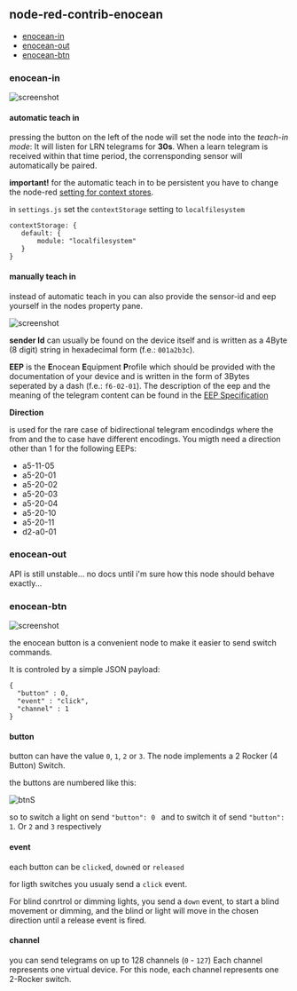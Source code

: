## node-red-contrib-enocean

* [enocean-in](#enocean-in)
* [enocean-out](#enocean-out)
* [enocean-btn](#enocean-btn)

### enocean-in

![screenshot](https://user-images.githubusercontent.com/10807348/56092773-6f90c080-5ec0-11e9-9da0-8e31729de3be.png)

#### automatic teach in

pressing the button on the left of the node will set the node into the *teach-in mode*: It will listen for LRN telegrams for **30s**. When a learn telegram is received within that time period, the corrensponding sensor will automatically be paired.

**important!** for the automatic teach in to be persistent you have to change the node-red [setting for context stores](https://nodered.org/docs/user-guide/context#context-stores).

in `settings.js` set the `contextStorage` setting to `localfilesystem`

```
contextStorage: {
   default: {
       module: "localfilesystem"
   }
}
```

#### manually teach in

instead of automatic teach in you can also provide the sensor-id and eep yourself in the nodes property pane.

![screenshot](https://user-images.githubusercontent.com/10807348/56090574-2e8ab300-5ea4-11e9-8217-971ca713bc7c.png)

**sender Id** can usually be found on the device itself and is written as a 4Byte (8 digit) string in hexadecimal form (f.e.: `001a2b3c`).

**EEP** is the **E**nocean **E**quipment **P**rofile which should be provided with the documentation of your device and is written in the form of 3Bytes seperated by a dash (f.e.: `f6-02-01`).
The description of the eep and the meaning of the telegram content can be found in the [EEP Specification](https://www.enocean-alliance.org/wp-content/uploads/2018/02/EEP268_R3_Feb022018_public.pdf)

**Direction**

is used for the rare case of bidirectional telegram encodindgs where the from and the to case have different encodings. You migth need a direction other than 1 for the following EEPs:

* a5-11-05
* a5-20-01
* a5-20-02
* a5-20-03
* a5-20-04
* a5-20-10
* a5-20-11
* d2-a0-01

### enocean-out

API is still unstable... no docs until i'm sure how this node should behave exactly...

### enocean-btn

![screenshot](https://user-images.githubusercontent.com/10807348/56548719-17715280-6581-11e9-9674-618d6852d5c6.png)

the enocean button is a convenient node to make it easier to send switch commands.

It is controled by a simple JSON payload:

```
{
  "button" : 0,
  "event" : "click",
  "channel" : 1
}
```
#### button

button can have the value `0`, `1`, `2` or `3`. The node implements a 2 Rocker (4 Button) Switch.

the buttons are numbered like this:

![btnS](https://user-images.githubusercontent.com/10807348/56549766-f52d0400-6583-11e9-8e90-810123f926fd.JPG)

so to switch a light on send `"button": 0 ` and to switch it of send `"button": 1`. Or `2` and `3` respectively

#### event

each button can be `clicke`d, `down`ed or `released`

for ligth switches you usualy send a `click` event.

For blind conrtrol or dimming lights, you send a `down` event, to start a blind movement or dimming, and the blind or light will move in the chosen direction until a release event is fired.

#### channel

you can send telegrams on up to 128 channels (`0` - `127`)
Each channel represents one virtual device. For this node, each channel represents one 2-Rocker switch.
